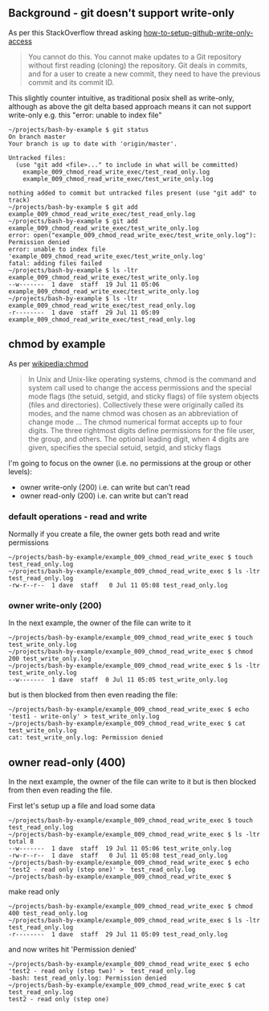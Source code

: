 ## Background - git doesn't support write-only

As per this StackOverflow thread asking [how-to-setup-github-write-only-access](https://stackoverflow.com/questions/53122325/how-to-setup-github-write-only-access)

> You cannot do this. You cannot make updates to a Git repository without first reading (cloning) the repository. Git deals in commits, and for a user to create a new commit, they need to have the previous commit and its commit ID.

This slightly counter intuitive, as traditional posix shell as write-only, although as above the git delta based approach means it can not support write-only e.g. this "error: unable to index file" 

```
~/projects/bash-by-example $ git status
On branch master
Your branch is up to date with 'origin/master'.

Untracked files:
  (use "git add <file>..." to include in what will be committed)
	example_009_chmod_read_write_exec/test_read_only.log
	example_009_chmod_read_write_exec/test_write_only.log

nothing added to commit but untracked files present (use "git add" to track)
~/projects/bash-by-example $ git add example_009_chmod_read_write_exec/test_read_only.log
~/projects/bash-by-example $ git add example_009_chmod_read_write_exec/test_write_only.log
error: open("example_009_chmod_read_write_exec/test_write_only.log"): Permission denied
error: unable to index file 'example_009_chmod_read_write_exec/test_write_only.log'
fatal: adding files failed
~/projects/bash-by-example $ ls -ltr example_009_chmod_read_write_exec/test_write_only.log
--w-------  1 dave  staff  19 Jul 11 05:06 example_009_chmod_read_write_exec/test_write_only.log
~/projects/bash-by-example $ ls -ltr example_009_chmod_read_write_exec/test_read_only.log 
-r--------  1 dave  staff  29 Jul 11 05:09 example_009_chmod_read_write_exec/test_read_only.log
```

## chmod by example

As per [wikipedia:chmod](https://en.wikipedia.org/wiki/Chmod)
> In Unix and Unix-like operating systems, chmod is the command and system call used to change the access permissions and the special mode flags (the setuid, setgid, and sticky flags) of file system objects (files and directories). Collectively these were originally called its modes, and the name chmod was chosen as an abbreviation of change mode
...
The chmod numerical format accepts up to four digits. The three rightmost digits define permissions for the file user, the group, and others. The optional leading digit, when 4 digits are given, specifies the special setuid, setgid, and sticky flags

I'm going to focus on the owner (i.e. no permissions at the group or other levels):
* owner write-only (200) i.e. can write but can't read
* owner read-only (200) i.e. can write but can't read


### default operations - read and write 

Normally if you create a file, the owner gets both read and write permissions
```
~/projects/bash-by-example/example_009_chmod_read_write_exec $ touch  test_read_only.log
~/projects/bash-by-example/example_009_chmod_read_write_exec $ ls -ltr test_read_only.log 
-rw-r--r--  1 dave  staff   0 Jul 11 05:08 test_read_only.log
```

### owner write-only (200)

In the next example, the owner of the file can write to it 
```
~/projects/bash-by-example/example_009_chmod_read_write_exec $ touch test_write_only.log
~/projects/bash-by-example/example_009_chmod_read_write_exec $ chmod 200 test_write_only.log
~/projects/bash-by-example/example_009_chmod_read_write_exec $ ls -ltr test_write_only.log
--w-------  1 dave  staff  0 Jul 11 05:05 test_write_only.log
```
but is then blocked from then even reading the file:
```
~/projects/bash-by-example/example_009_chmod_read_write_exec $ echo 'test1 - write-only' > test_write_only.log
~/projects/bash-by-example/example_009_chmod_read_write_exec $ cat test_write_only.log
cat: test_write_only.log: Permission denied
```

## owner read-only (400)

In the next example, the owner of the file can write to it but is then blocked from then even reading the file.

First let's setup up a file and load some data

```
~/projects/bash-by-example/example_009_chmod_read_write_exec $ touch  test_read_only.log
~/projects/bash-by-example/example_009_chmod_read_write_exec $ ls -ltr
total 8
--w-------  1 dave  staff  19 Jul 11 05:06 test_write_only.log
-rw-r--r--  1 dave  staff   0 Jul 11 05:08 test_read_only.log
~/projects/bash-by-example/example_009_chmod_read_write_exec $ echo 'test2 - read only (step one)' >  test_read_only.log
~/projects/bash-by-example/example_009_chmod_read_write_exec $ 
```

make read only
```
~/projects/bash-by-example/example_009_chmod_read_write_exec $ chmod 400 test_read_only.log 
~/projects/bash-by-example/example_009_chmod_read_write_exec $ ls -ltr test_read_only.log 
-r--------  1 dave  staff  29 Jul 11 05:09 test_read_only.log
```
 and now writes hit 'Permission denied'

```
~/projects/bash-by-example/example_009_chmod_read_write_exec $ echo 'test2 - read only (step two)' >  test_read_only.log
-bash: test_read_only.log: Permission denied
~/projects/bash-by-example/example_009_chmod_read_write_exec $ cat test_read_only.log 
test2 - read only (step one)
```

